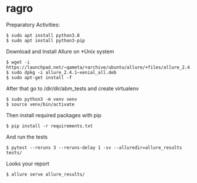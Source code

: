 # ragro


Preparatory Activities:
```
$ sudo apt install python3.8
$ sudo apt install python3-pip
```

Download and Install Allure on *Unix system
```
$ wget -i https://launchpad.net/~qameta/+archive/ubuntu/allure/+files/allure_2.4.1~xenial_all.deb
$ sudo dpkg -i allure_2.4.1~xenial_all.deb
$ sudo apt-get install -f
```

After that go to /dir/dir/abm_tests and create virtualenv
```
$ sudo python3 -m venv venv
$ source venv/bin/activate
```
Then install required packages with pip
```
$ pip install -r requirements.txt
```
And run the tests
```
$ pytest --reruns 3 --reruns-delay 1 -sv --alluredir=allure_results tests/
```

Looks your report
```
$ allure serve allure_results/
```
